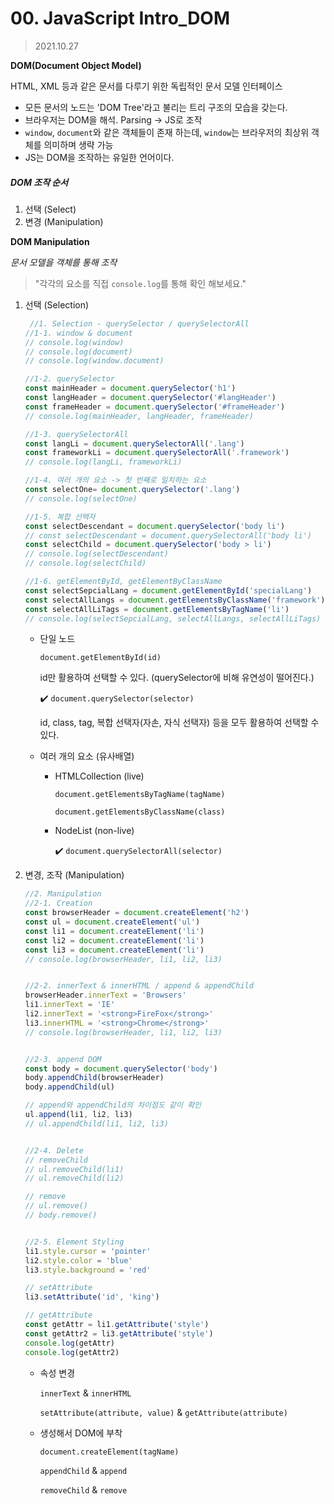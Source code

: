 # 00. JavaScript Intro_DOM 

> 2021.10.27

**DOM(Document Object Model)**

HTML, XML 등과 같은 문서를 다루기 위한 독립적인 문서 모델 인터페이스

- 모든 문서의 노드는 'DOM Tree'라고 불리는 트리 구조의 모습을 갖는다.
- 브라우저는 DOM을 해석. Parsing -> JS로 조작
- `window`, `document`와 같은 객체들이 존재 하는데, `window`는 브라우저의 최상위 객체를 의미하며 생략 가능
- JS는 DOM을 조작하는 유일한 언어이다.

##### DOM 조작 순서

1. 선택 (Select)
2. 변경 (Manipulation)

**DOM Manipulation**

*문서 모델을 객체를 통해 조작*

> "각각의 요소를 직접 `console.log`를 통해 확인 해보세요."

1. 선택 (Selection)

   ```javascript
    //1. Selection - querySelector / querySelectorAll
   //1-1. window & document
   // console.log(window)
   // console.log(document)
   // console.log(window.document)
   
   //1-2. querySelector
   const mainHeader = document.querySelector('h1')
   const langHeader = document.querySelector('#langHeader')
   const frameHeader = document.querySelector('#frameHeader')
   // console.log(mainHeader, langHeader, frameHeader)
   
   //1-3. querySelectorAll
   const langLi = document.querySelectorAll('.lang')
   const frameworkLi = document.querySelectorAll('.framework')
   // console.log(langLi, frameworkLi)
   
   //1-4. 여러 개의 요소 -> 첫 번째로 일치하는 요소
   const selectOne= document.querySelector('.lang')
   // console.log(selectOne)
   
   //1-5. 복합 선택자
   const selectDescendant = document.querySelector('body li')
   // const selectDescendant = document.querySelectorAll('body li')
   const selectChild = document.querySelector('body > li')
   // console.log(selectDescendant) 
   // console.log(selectChild) 
   
   //1-6. getElementById, getElementByClassName 
   const selectSepcialLang = document.getElementById('specialLang')
   const selectAllLangs = document.getElementsByClassName('framework')
   const selectAllLiTags = document.getElementsByTagName('li')
   // console.log(selectSepcialLang, selectAllLangs, selectAllLiTags)
   ```

   - 단일 노드

     `document.getElementById(id)`

      id만 활용하여 선택할 수 있다. (querySelector에 비해 유연성이 떨어진다.)

     :heavy_check_mark: `document.querySelector(selector)`

     id, class, tag, 복합 선택자(자손, 자식 선택자) 등을 모두 활용하여 선택할 수 있다.​​

   - 여러 개의 요소 (유사배열)

     - HTMLCollection (live)

       `document.getElementsByTagName(tagName)`

       `document.getElementsByClassName(class)`

     - NodeList (non-live)

       :heavy_check_mark: `document.querySelectorAll(selector)`

2. 변경, 조작 (Manipulation)

   ```javascript
   //2. Manipulation
   //2-1. Creation
   const browserHeader = document.createElement('h2')
   const ul = document.createElement('ul')
   const li1 = document.createElement('li')
   const li2 = document.createElement('li')
   const li3 = document.createElement('li')
   // console.log(browserHeader, li1, li2, li3) 
   
   
   //2-2. innerText & innerHTML / append & appendChild
   browserHeader.innerText = 'Browsers'
   li1.innerText = 'IE'
   li2.innerText = '<strong>FireFox</strong>'
   li3.innerHTML = '<strong>Chrome</strong>'
   // console.log(browserHeader, li1, li2, li3)
   
   
   //2-3. append DOM 
   const body = document.querySelector('body')
   body.appendChild(browserHeader)
   body.appendChild(ul)
   
   // append와 appendChild의 차이점도 같이 확인
   ul.append(li1, li2, li3) 
   // ul.appendChild(li1, li2, li3) 
   
   
   //2-4. Delete
   // removeChild
   // ul.removeChild(li1) 
   // ul.removeChild(li2)
   
   // remove
   // ul.remove()
   // body.remove()
   
   
   //2-5. Element Styling
   li1.style.cursor = 'pointer'
   li2.style.color = 'blue'
   li3.style.background = 'red'
   
   // setAttribute
   li3.setAttribute('id', 'king')
   
   // getAttribute
   const getAttr = li1.getAttribute('style')
   const getAttr2 = li3.getAttribute('style')
   console.log(getAttr)
   console.log(getAttr2)
   ```

   - 속성 변경

     `innerText` & `innerHTML`

     `setAttribute(attribute, value)` & `getAttribute(attribute)`

   - 생성해서 DOM에 부착

     `document.createElement(tagName)`

     `appendChild` & `append`

     `removeChild` & `remove`

